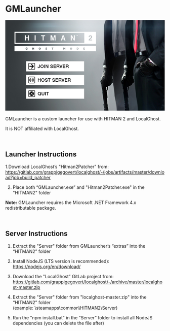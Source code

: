 # GMLauncher

![Image preview of GMLauncher](launcher.png)

GMLauncher is a custom launcher for use with HITMAN 2 and LocalGhost.

It is NOT affiliated with LocalGhost.

<br>


## Launcher Instructions

1.Download LocalGhost’s "Hitman2Patcher" from:<br>
https://gitlab.com/grappigegovert/localghost/-/jobs/artifacts/master/download?job=build_patcher

2. Place both “GMLauncher.exe” and "Hitman2Patcher.exe" in the "HITMAN2" folder

**Note:** GMLauncher requires the Microsoft .NET Framework 4.x redistributable package.

<br>

## Server Instructions

1. Extract the "Server" folder from GMLauncher’s “extras” into the “HITMAN2” folder

2. Install NodeJS (LTS version is recommended): https://nodejs.org/en/download/

3. Download the "LocalGhost" GitLab project from:<br>
https://gitlab.com/grappigegovert/localghost/-/archive/master/localghost-master.zip

4. Extract the "Server" folder from "localghost-master.zip" into the “HITMAN2” folder<br>
(example: <Steam folder>\steamapps\common\HITMAN2\Server)

5. Run the "npm install.bat" in the “Server” folder to install all NodeJS dependencies (you can delete the file after)
